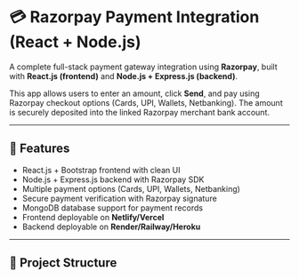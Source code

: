 # 💳 Razorpay Payment Integration (React + Node.js)

A complete full-stack payment gateway integration using **Razorpay**, built with **React.js (frontend)** and **Node.js + Express.js (backend)**.  

This app allows users to enter an amount, click **Send**, and pay using Razorpay checkout options (Cards, UPI, Wallets, Netbanking). The amount is securely deposited into the linked Razorpay merchant bank account.

---

## 🚀 Features
- React.js + Bootstrap frontend with clean UI
- Node.js + Express.js backend with Razorpay SDK
- Multiple payment options (Cards, UPI, Wallets, Netbanking)
- Secure payment verification with Razorpay signature
- MongoDB database support for payment records
- Frontend deployable on **Netlify/Vercel**
- Backend deployable on **Render/Railway/Heroku**

---

## 📂 Project Structure
